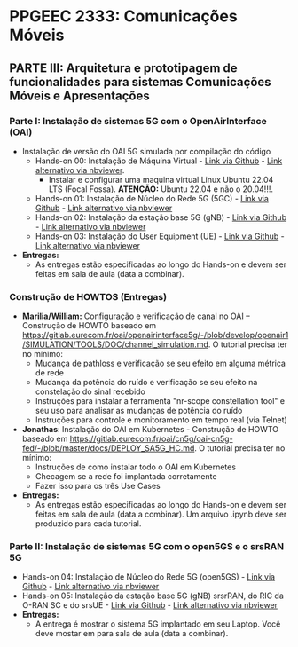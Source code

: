 # PPGEEC 2333: Comunicações Móveis

## PARTE III: Arquitetura e prototipagem de funcionalidades para sistemas Comunicações Móveis e Apresentações

### Parte I: Instalação de sistemas 5G com o OpenAirInterface (OAI)
   - Instalação de versão do OAI 5G simulada por compilação do código
      - Hands-on 00: Instalação de Máquina Virtual - [Link via Github](https://github.com/vicentesousa/PPGEEC_2333/tree/main/howtos/H00_VM_VBox.ipynb) - [Link alternativo via nbviewer](https://github.com/vicentesousa/PPGEEC_2333/tree/main/howtos/H00_VM_VBox.ipynb). 
         - Instalar e configurar uma maquina virtual Linux Ubuntu 22.04 LTS (Focal Fossa). **ATENÇÃO:** Ubuntu 22.04 e não o 20.04!!!.
      - Hands-on 01: Instalação de Núcleo do Rede 5G (5GC) - [Link via Github](https://github.com/vicentesousa/PPGEEC_2333/tree/main/howtos/H01_5GCore_UNI_III.ipynb) - [Link alternativo via nbviewer](https://github.com/vicentesousa/PPGEEC_2333/tree/main/howtos/H01_5GCore_UNI_III.ipynb)
      - Hands-on 02: Instalação da estação base 5G (gNB) - [Link via Github](https://github.com/vicentesousa/PPGEEC_2333/tree/main/howtos/H02_5G_gNB_UNI_III.ipynb) - [Link alternativo via nbviewer](https://github.com/vicentesousa/PPGEEC_2333/tree/main/howtos/H02_5G_gNB_UNI_III.ipynb)
      - Hands-on 03: Instalação do User Equipment (UE) - [Link via Github](https://github.com/vicentesousa/PPGEEC_2333/blob/main/howtos/H03_5G_UE_UNI_III.ipynb) - [Link alternativo via nbviewer](https://nbviewer.jupyter.org/github/vicentesousa/DCO1020/blob/main/howtos/H03_5G_UE_UNI_III.ipynb)
   - **Entregas:**
      - As entregas estão especificadas ao longo do Hands-on e devem ser feitas em sala de aula (data a combinar).
### Construção de HOWTOS (Entregas)
   - **Marilia/William:** Configuração e verificação de canal no OAI – Construção de HOWTO baseado em https://gitlab.eurecom.fr/oai/openairinterface5g/-/blob/develop/openair1/SIMULATION/TOOLS/DOC/channel_simulation.md. O tutorial precisa ter no mínimo:
      - Mudança de pathloss e verificação se seu efeito em alguma métrica de rede
      - Mudança da potência do ruído e verificação se seu efeito na constelação do sinal recebido
      - Instruções para instalar a ferramenta "nr-scope constellation tool" e seu uso para analisar as mudanças de potência do ruído
      - Instruções para controle e monitoramento em tempo real (via Telnet)
   - **Jonathas**: Instalação do OAI em Kubernetes - Construção de HOWTO baseado em https://gitlab.eurecom.fr/oai/cn5g/oai-cn5g-fed/-/blob/master/docs/DEPLOY_SA5G_HC.md. O tutorial precisa ter no mínimo:
      - Instruções de como instalar todo o OAI em Kubernetes
      - Checagem se a rede foi implantada corretamente
      - Fazer isso para os três Use Cases
   - **Entregas:**
      - As entregas estão especificadas ao longo do Hands-on e devem ser feitas em sala de aula (data a combinar). Um arquivo .ipynb deve ser produzido para cada tutorial.
   <!--
   - Instalação do OAI em Docker e com múltiplos UEs - Construção de HOWTO baseado em https://gitlab.eurecom.fr/oai/openairinterface5g/-/blob/develop/ci-scripts/yaml_files/5g_rfsimulator/README.md. O tutorial precisa ter no mínimo:
      - Instruções de como instalar todo o OAI em Kubernetes
    
      - https://gitlab.eurecom.fr/oai/cn5g/oai-cn5g-fed/-/blob/master/docs/DEPLOY_SA5G_HC.md
      -    
   -->
### Parte II: Instalação de sistemas 5G com o open5GS e o srsRAN 5G
   - Hands-on 04: Instalação de Núcleo do Rede 5G (open5GS) - [Link via Github](https://github.com/vicentesousa/PPGEEC_2333/tree/main/howtos/H04_5GC_open5GS_UNI_III.ipynb) - [Link alternativo via nbviewer](https://github.com/vicentesousa/PPGEEC_2333/tree/main/howtos/H04_5GC_open5GS_UNI_III.ipynb)
   - Hands-on 05: Instalação da estação base 5G (gNB) srsrRAN, do RIC da O-RAN SC e do srsUE - [Link via Github](https://github.com/vicentesousa/PPGEEC_2333/tree/main/howtos/H05_5G_srsRAN_RIC_gNB_UE_UNI_III.ipynb) - [Link alternativo via nbviewer](https://github.com/vicentesousa/PPGEEC_2333/tree/main/howtos/H05_5G_srsRAN_RIC_gNB_UE_UNI_III.ipynb)
   - **Entregas:**
      - A entrega é mostrar o sistema 5G implantado em seu Laptop. Você deve mostar em para sala de aula (data a combinar).
<!--
## PARTE I: Warmup em tecnologias de Comunicações Móveis Contemporâneas
### Apresentações:
   - OPEN-RAN Introduction ([slides](https://github.com/vicentesousa/PPGEEC_2333/tree/main/slides/); [vídeo](https://github.com/vicentesousa/PPGEEC_2333/tree/main/slides/))
   - 5G prototyping tools: OAI ([slides](https://github.com/vicentesousa/PPGEEC_2333/tree/main/slides/); [vídeo](https://github.com/vicentesousa/PPGEEC_2333/tree/main/slides/))
   - 5G prototyping tools: srsRAN ([slides](https://github.com/vicentesousa/PPGEEC_2333/blob/main/slides/srsRAN%20-%20Matheus%20e%20Ricardo.pdf); [vídeo](https://drive.google.com/file/d/1zdIbXCy7g-2vaRk11EU5FE6MtgmAXX_t/view?usp=drive_link))
   - 3GPP Releases 17, 18 e 19 ([slides](https://github.com/vicentesousa/PPGEEC_2333/blob/main/slides/3GPP%20Releases%2017%2C%2018%20e%2019.pdf); [vídeo](https://drive.google.com/file/d/15ZIs2g_15l4eKC23fp3WQibihL4DWmyA/view?usp=drive_link))
   - 6G: iniciativas e visão sobre aplicações e requisitos ([slides](https://github.com/vicentesousa/PPGEEC_2333/tree/main/slides/); [vídeo](https://github.com/vicentesousa/PPGEEC_2333/blob/main/slides/))

## PARTE II: Arquitetura e prototipagem de funcionalidades para sistemas Comunicações Móveis Ciclo de seminários

### Instalação de sistemas 4G e 5G (Discussão em sala sobre como explorar o código ou melhorar nos HOWTOS)
   - Instalação de versão do OAI 5G simulada por compilação do código
      - Hands-on 00: Instalação de Máquina Virtual - [Link via Github](https://github.com/vicentesousa/PPGEEC_2333/tree/main/howtos/H00_VM_VBox.ipynb) - [Link alternativo via nbviewer](https://github.com/vicentesousa/PPGEEC_2333/tree/main/howtos/H00_VM_VBox.ipynb)
      - Hands-on 01: Instalação de Núcleo do Rede 5G (5GC) - [Link via Github](https://github.com/vicentesousa/PPGEEC_2333/tree/main/howtos/H01_5GCore_UNI_III.ipynb) - [Link alternativo via nbviewer](https://github.com/vicentesousa/PPGEEC_2333/tree/main/howtos/H01_5GCore_UNI_III.ipynb)
      - Hands-on 02: Instalação da estação base 5G (gNB) - [Link via Github](https://github.com/vicentesousa/PPGEEC_2333/tree/main/howtos/H02_5G_gNB_UNI_III.ipynb) - [Link alternativo via nbviewer](https://github.com/vicentesousa/PPGEEC_2333/tree/main/howtos/H02_5G_gNB_UNI_III.ipynb)
      - Hands-on 03: Instalação do User Equipment (UE) - [Link via Github](https://github.com/vicentesousa/PPGEEC_2333/blob/main/howtos/H03_5G_UE_UNI_III.ipynb) - [Link alternativo via nbviewer](https://nbviewer.jupyter.org/github/vicentesousa/DCO1020/blob/main/howtos/H03_5G_UE_UNI_III.ipynb)
   - Instalação de versão OAI 5G simulada via imagens Docker [Link via Github](https://github.com/vicentesousa/PPGEEC_2333/tree/main/howtos/H01_5GFast_Deployment_UNI_III.ipynb) - [Link alternativo via nbviewer](https://github.com/vicentesousa/PPGEEC_2333/tree/main/howtos/H01_5GFast_Deployment_UNI_III.ipynb)
   - Instalação de versão OAI 4G simulada (Todos) – [Link via Github](https://github.com/vicentesousa/PPGEEC_2333/blob/main/howtos/H04_4G_EPC.ipynb) - [Link alternativo via nbviewer](https://github.com/vicentesousa/PPGEEC_2333/blob/main/howtos/H04_4G_EPC.ipynb)
   - Instalação de um sistema OAI 5G SA completo (atualizado para a versão mais estável em 05.04.2024) - [Link via Github](https://github.com/vicentesousa/PPGEEC_2333/blob/main/howtos/H01_5G_Complete_Deployment.ipynb)
   - Validação de Instalação de versão mais atualizada do OAI (todos) – HOWTO a ser construído

### Construção de HOWTOS
   - Instalação de versão OAI 4G simulada (Paulo) – Construção de HOWTO
   - Instalação de versão mais atualizada do OAI (Ricardo) – Construção de HOWTO
   - Instalação de 5G com srsRAN simulada (Carlos e Matheus) – Construção de HOWTO
-->
